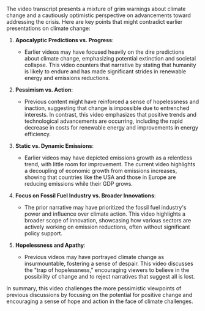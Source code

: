 The video transcript presents a mixture of grim warnings about climate change and a cautiously optimistic perspective on advancements toward addressing the crisis. Here are key points that might contradict earlier presentations on climate change:

1. **Apocalyptic Predictions vs. Progress**:
   - Earlier videos may have focused heavily on the dire predictions about climate change, emphasizing potential extinction and societal collapse. This video counters that narrative by stating that humanity is likely to endure and has made significant strides in renewable energy and emissions reductions.

2. **Pessimism vs. Action**:
   - Previous content might have reinforced a sense of hopelessness and inaction, suggesting that change is impossible due to entrenched interests. In contrast, this video emphasizes that positive trends and technological advancements are occurring, including the rapid decrease in costs for renewable energy and improvements in energy efficiency.

3. **Static vs. Dynamic Emissions**:
   - Earlier videos may have depicted emissions growth as a relentless trend, with little room for improvement. The current video highlights a decoupling of economic growth from emissions increases, showing that countries like the USA and those in Europe are reducing emissions while their GDP grows.

4. **Focus on Fossil Fuel Industry vs. Broader Innovations**:
   - The prior narrative may have prioritized the fossil fuel industry's power and influence over climate action. This video highlights a broader scope of innovation, showcasing how various sectors are actively working on emission reductions, often without significant policy support.

5. **Hopelessness and Apathy**:
   - Previous videos may have portrayed climate change as insurmountable, fostering a sense of despair. This video discusses the "trap of hopelessness," encouraging viewers to believe in the possibility of change and to reject narratives that suggest all is lost.

In summary, this video challenges the more pessimistic viewpoints of previous discussions by focusing on the potential for positive change and encouraging a sense of hope and action in the face of climate challenges.